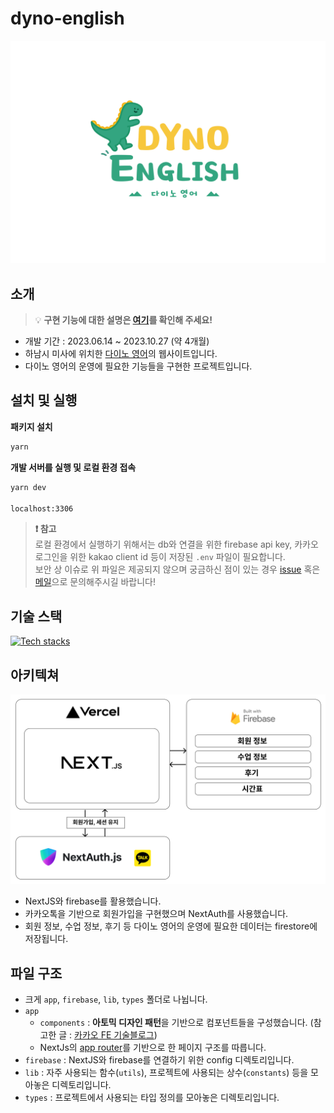 # dyno-english
![dyno-english](public/images/image-dyno-english-full.webp)

## 소개
> 💡 **구현 기능에 대한 설명은 [여기](/docs/구현_기능.md)를 확인해 주세요!**
- 개발 기간 : 2023.06.14 ~ 2023.10.27 (약 4개월)
- 하남시 미사에 위치한 [다이노 영어](https://naver.me/FNuOZAku)의 웹사이트입니다.
- 다이노 영어의 운영에 필요한 기능들을 구현한 프로젝트입니다.

## 설치 및 실행
**패키지 설치**
```bash
yarn
```

**개발 서버를 실행 및 로컬 환경 접속**
```bash
yarn dev

localhost:3306
```

> **❗️ 참고**<br />
로컬 환경에서 실행하기 위해서는 db와 연결을 위한 firebase api key, 카카오 로그인을 위한 kakao client id 등이 저장된 `.env` 파일이 필요합니다.<br />
보안 상 이슈로 위 파일은 제공되지 않으며 궁금하신 점이 있는 경우 [issue](https://github.com/gouz7514/dyno-english/issues) 혹은 [메일](mailto:gouz7514@gmail.com)으로 문의해주시길 바랍니다!

## 기술 스택
[![Tech stacks](https://skillicons.dev/icons?i=ts,nextjs,vercel,firebase,styledcomponents)](https://skillicons.dev)

## 아키텍쳐
![infrastructure](public/images/image-infrastructure.png)
- NextJS와 firebase를 활용했습니다.
- 카카오톡을 기반으로 회원가입을 구현했으며 NextAuth를 사용했습니다.
- 회원 정보, 수업 정보, 후기 등 다이노 영어의 운영에 필요한 데이터는 firestore에 저장됩니다.
  
## 파일 구조
- 크게 `app`, `firebase`, `lib`, `types` 폴더로 나뉩니다.
- `app`
  - `components` : **아토믹 디자인 패턴**을 기반으로 컴포넌트들을 구성했습니다. (참고한 글 : [카카오 FE 기술블로그](https://fe-developers.kakaoent.com/2022/220505-how-page-part-use-atomic-design-system/))
  - NextJs의 [app router](https://nextjs.org/docs/app/building-your-application/routing)를 기반으로 한 페이지 구조를 따릅니다.
- `firebase` : NextJS와 firebase를 연결하기 위한 config 디렉토리입니다.
- `lib` : 자주 사용되는 함수(`utils`), 프로젝트에 사용되는 상수(`constants`) 등을 모아놓은 디렉토리입니다.
- `types` : 프로젝트에서 사용되는 타입 정의를 모아놓은 디렉토리입니다.